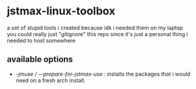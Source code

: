 # jstmax-linux-toolbox
a set of stupid tools i created because idk i needed them on my laptop \
you could really just "gitignore" this repo since it's just a personal thing i needed to host somewhere
## available options
* *-jmuse / --prepare-for-jstmax-use* : installs the packages that i would need on a fresh arch install.
